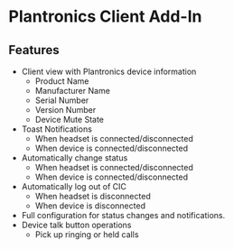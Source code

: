 Plantronics Client Add-In
========================

Features
--------
 - Client view with Plantronics device information
	 - Product Name
	 - Manufacturer Name
	 - Serial Number
	 - Version Number
	 - Device Mute State
 - Toast Notifications
	 - When headset is connected/disconnected
	 - When device is connected/disconnected
 - Automatically change status
	 - When headset is connected/disconnected
	 - When device is connected/disconnected
 - Automatically log out of CIC
  	 - When headset is disconnected
	 - When device is disconnected
 - Full configuration for status changes and notifications.
 - Device talk button operations
	 - Pick up ringing or held calls
